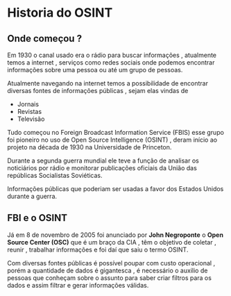 # Historia do OSINT

## Onde começou ?
Em 1930 o canal usado era o rádio para buscar informações , atualmente temos a internet , serviços como redes sociais onde podemos encontrar informações sobre uma pessoa ou até um grupo de pessoas.

Atualmente navegando na internet temos a possibilidade de encontrar diversas fontes de informações públicas , sejam elas vindas de
- Jornais
- Revistas
- Televisão

Tudo começou no Foreign Broadcast Information Service (FBIS) esse grupo foi pioneiro no uso de Open Source Intelligence (OSINT) , deram início ao projeto na década de 1930 na Universidade de Princeton.

Durante a segunda guerra mundial ele teve a função de analisar os noticiários por rádio e monitorar publicações oficiais da União das repúblicas Socialistas Soviéticas.

Informações públicas que poderiam ser usadas a favor dos Estados Unidos durante a guerra.

## FBI e o OSINT
Já em 8 de novembro de 2005 foi anunciado por **John Negroponte** o **Open Source Center (OSC)** que é um braço da CIA , têm o objetivo de coletar , reunir , trabalhar informações e foi daí que saiu o termo OSINT.

Com diversas fontes públicas é possível poupar com custo operacional , porém a quantidade de dados é gigantesca , é necessário o auxilio de pessoas que conheçam sobre o assunto para saber criar filtros para os dados e assim filtrar e gerar informações válidas.
